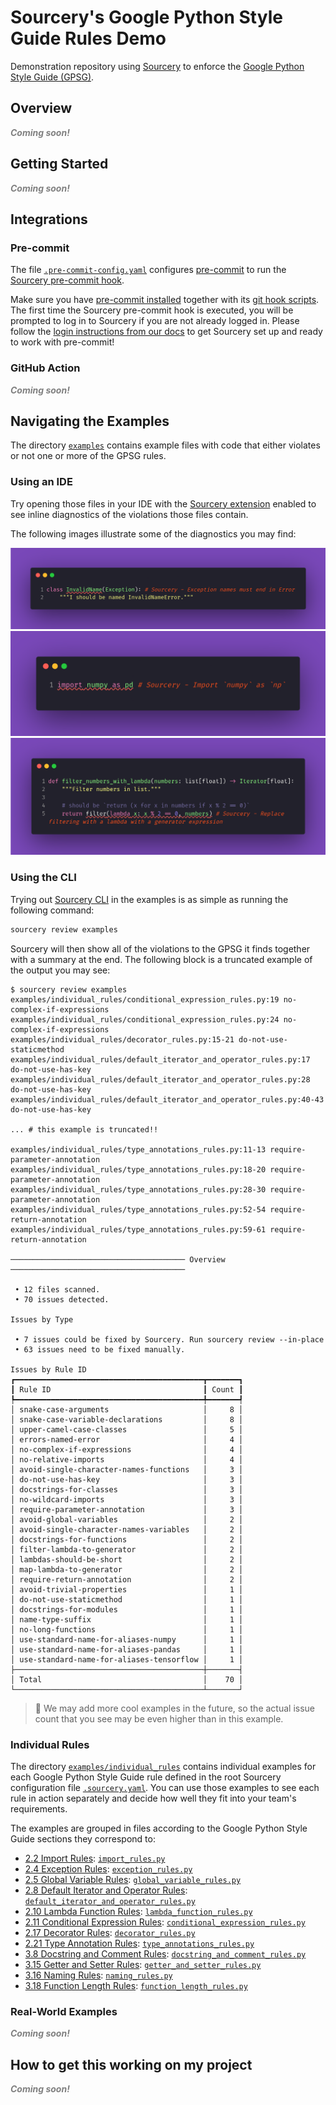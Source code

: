 # Sourcery's Google Python Style Guide Rules Demo

Demonstration repository using [Sourcery](https://sourcery.ai/) to enforce the [Google Python Style Guide (GPSG)](https://docs.sourcery.ai/Reference/Custom-Rules/gpsg/).

## Overview

<!-- 
	TODO: add this section, describing what exactly we want to achieve here, and why
	this is useful to our users.
-->
_**<span style="color:gray">Coming soon!</span>**_

## Getting Started

<!-- 
	TODO: add this section, describing how to clone this repository and get started in
	order to see Sourcery in action
-->
_**<span style="color:gray">Coming soon!</span>**_

## Integrations

### Pre-commit

The file [`.pre-commit-config.yaml`](./.pre-commit-config.yaml) configures [pre-commit](https://pre-commit.com/) to run the [Sourcery pre-commit hook](https://docs.sourcery.ai/Guides/Getting-Started/Command-Line/#pre-commit-hook).

Make sure you have [pre-commit installed](https://pre-commit.com/#install) together with its [git hook scripts](https://pre-commit.com/#3-install-the-git-hook-scripts). The first time the Sourcery pre-commit hook is executed, you will be prompted to log in to Sourcery if you are not already logged in. Please follow the [login instructions from our docs](https://docs.sourcery.ai/Guides/Getting-Started/Command-Line/#login) to get Sourcery set up and ready to work with pre-commit!

### GitHub Action

<!-- TODO: add this section -->
_**<span style="color:gray">Coming soon!</span>**_

## Navigating the Examples

The directory [`examples`](./examples) contains example files with code that either violates or not one or more of the GPSG rules.

### Using an IDE

Try opening those files in your IDE with the [Sourcery extension](https://docs.sourcery.ai/Guides/Getting-Started/#ides) enabled to see inline diagnostics of the violations those files contain.

The following images illustrate some of the diagnostics you may find:

![Exception rule example](./docs/images/exception-rules-example.png)
![Import rule example](./docs/images/import-rules-example.png)
![Lambda rule example](./docs/images/lambda-function-example.png)

### Using the CLI

Trying out [Sourcery CLI](https://docs.sourcery.ai/Guides/Getting-Started/Command-Line/) in the examples is as simple as running the following command:

```bash
sourcery review examples
```

Sourcery will then show all of the violations to the GPSG it finds together with a summary at the end. The following block is a truncated example of the output you may see:
```
$ sourcery review examples
examples/individual_rules/conditional_expression_rules.py:19 no-complex-if-expressions
examples/individual_rules/conditional_expression_rules.py:24 no-complex-if-expressions
examples/individual_rules/decorator_rules.py:15-21 do-not-use-staticmethod
examples/individual_rules/default_iterator_and_operator_rules.py:17 do-not-use-has-key
examples/individual_rules/default_iterator_and_operator_rules.py:28 do-not-use-has-key
examples/individual_rules/default_iterator_and_operator_rules.py:40-43 do-not-use-has-key

... # this example is truncated!!

examples/individual_rules/type_annotations_rules.py:11-13 require-parameter-annotation
examples/individual_rules/type_annotations_rules.py:18-20 require-parameter-annotation
examples/individual_rules/type_annotations_rules.py:28-30 require-parameter-annotation
examples/individual_rules/type_annotations_rules.py:52-54 require-return-annotation
examples/individual_rules/type_annotations_rules.py:59-61 require-return-annotation

─────────────────────────────────────── Overview ───────────────────────────────────────

 • 12 files scanned.
 • 70 issues detected.

Issues by Type

 • 7 issues could be fixed by Sourcery. Run sourcery review --in-place
 • 63 issues need to be fixed manually.

Issues by Rule ID
┏━━━━━━━━━━━━━━━━━━━━━━━━━━━━━━━━━━━━━━━━━━┳━━━━━━━┓
┃ Rule ID                                  ┃ Count ┃
┡━━━━━━━━━━━━━━━━━━━━━━━━━━━━━━━━━━━━━━━━━━╇━━━━━━━┩
│ snake-case-arguments                     │     8 │
│ snake-case-variable-declarations         │     8 │
│ upper-camel-case-classes                 │     5 │
│ errors-named-error                       │     4 │
│ no-complex-if-expressions                │     4 │
│ no-relative-imports                      │     4 │
│ avoid-single-character-names-functions   │     3 │
│ do-not-use-has-key                       │     3 │
│ docstrings-for-classes                   │     3 │
│ no-wildcard-imports                      │     3 │
│ require-parameter-annotation             │     3 │
│ avoid-global-variables                   │     2 │
│ avoid-single-character-names-variables   │     2 │
│ docstrings-for-functions                 │     2 │
│ filter-lambda-to-generator               │     2 │
│ lambdas-should-be-short                  │     2 │
│ map-lambda-to-generator                  │     2 │
│ require-return-annotation                │     2 │
│ avoid-trivial-properties                 │     1 │
│ do-not-use-staticmethod                  │     1 │
│ docstrings-for-modules                   │     1 │
│ name-type-suffix                         │     1 │
│ no-long-functions                        │     1 │
│ use-standard-name-for-aliases-numpy      │     1 │
│ use-standard-name-for-aliases-pandas     │     1 │
│ use-standard-name-for-aliases-tensorflow │     1 │
├──────────────────────────────────────────┼───────┤
│ Total                                    │    70 │
└──────────────────────────────────────────┴───────┘
```

> 📝 We may add more cool examples in the future, so the actual issue count that you see
> may be even higher than in this example.

### Individual Rules

The directory [`examples/individual_rules`](./examples/individual_rules) contains individual examples for each Google Python Style Guide rule defined in the root Sourcery configuration file [`.sourcery.yaml`](./.sourcery.yaml). You can use those examples to see each rule in action separately and decide how well they fit into your team's requirements.

The examples are grouped in files according to the Google Python Style Guide sections they correspond to:

* [2.2 Import Rules](https://docs.sourcery.ai/Reference/Custom-Rules/gpsg/#22-import-rules): [`import_rules.py`](./examples/individual_rules/import_rules.py)
* [2.4 Exception Rules](https://docs.sourcery.ai/Reference/Custom-Rules/gpsg/#24-exception-rules): [`exception_rules.py`](./examples/individual_rules/exception_rules.py)
* [2.5 Global Variable Rules](https://docs.sourcery.ai/Reference/Custom-Rules/gpsg/#25-global-variable-rules): [`global_variable_rules.py`](./examples/individual_rules/global_variable_rules.py)
* [2.8 Default Iterator and Operator Rules](https://docs.sourcery.ai/Reference/Custom-Rules/gpsg/#28-default-iterator-and-operator-rules): [`default_iterator_and_operator_rules.py`](./examples/individual_rules/default_iterator_and_operator_rules.py)
* [2.10 Lambda Function Rules](https://docs.sourcery.ai/Reference/Custom-Rules/gpsg/#210-lambda-function-rules): [`lambda_function_rules.py`](./examples/individual_rules/lambda_function_rules.py)
* [2.11 Conditional Expression Rules](https://docs.sourcery.ai/Reference/Custom-Rules/gpsg/#211-conditional-expression-rules): [`conditional_expression_rules.py`](./examples/individual_rules/conditional_expression_rules.py)
* [2.17 Decorator Rules](https://docs.sourcery.ai/Reference/Custom-Rules/gpsg/#217-decorator-rules): [`decorator_rules.py`](./examples/individual_rules/decorator_rules.py)
* [2.21 Type Annotation Rules](https://docs.sourcery.ai/Reference/Custom-Rules/gpsg/#221-type-annotation-rules): [`type_annotations_rules.py`](./examples/individual_rules/type_annotations_rules.py)
* [3.8 Docstring and Comment Rules](https://docs.sourcery.ai/Reference/Custom-Rules/gpsg/#38-docstring-and-comment-rules): [`docstring_and_comment_rules.py`](./examples/individual_rules/docstring_and_comment_rules.py)
* [3.15 Getter and Setter Rules](https://docs.sourcery.ai/Reference/Custom-Rules/gpsg/#315-getter-and-setter-rules): [`getter_and_setter_rules.py`](./examples/individual_rules/getter_and_setter_rules.py)
* [3.16 Naming Rules](https://docs.sourcery.ai/Reference/Custom-Rules/gpsg/#316-naming-rules): [`naming_rules.py`](./examples/individual_rules/naming_rules.py)
* [3.18 Function Length Rules](https://docs.sourcery.ai/Reference/Custom-Rules/gpsg/#318-function-length-rules): [`function_length_rules.py`](./examples/individual_rules/function_length_rules.py)

### Real-World Examples

<!-- TODO: add this section -->
_**<span style="color:gray">Coming soon!</span>**_


## How to get this working on my project

<!-- TODO: add this section -->
_**<span style="color:gray">Coming soon!</span>**_

